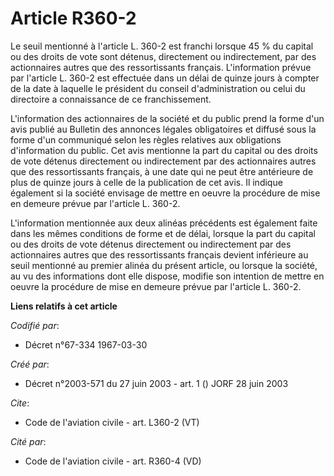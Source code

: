 # Article R360-2

Le seuil mentionné à l'article L. 360-2 est franchi lorsque 45 % du capital ou des droits de vote sont détenus, directement
ou indirectement, par des actionnaires autres que des ressortissants français. L'information prévue par l'article L. 360-2
est effectuée dans un délai de quinze jours à compter de la date à laquelle le président du conseil d'administration ou celui
du directoire a connaissance de ce franchissement. 

L'information des actionnaires de la société et du public prend la forme d'un avis publié au Bulletin des annonces légales
obligatoires et diffusé sous la forme d'un communiqué selon les règles relatives aux obligations d'information du public. Cet
avis mentionne la part du capital ou des droits de vote détenus directement ou indirectement par des actionnaires autres que
des ressortissants français, à une date qui ne peut être antérieure de plus de quinze jours à celle de la publication de cet
avis. Il indique également si la société envisage de mettre en oeuvre la procédure de mise en demeure prévue par l'article L.
360-2. 

L'information mentionnée aux deux alinéas précédents est également faite dans les mêmes conditions de forme et de délai,
lorsque la part du capital ou des droits de vote détenus directement ou indirectement par des actionnaires autres que des
ressortissants français devient inférieure au seuil mentionné au premier alinéa du présent article, ou lorsque la société, au
vu des informations dont elle dispose, modifie son intention de mettre en oeuvre la procédure de mise en demeure prévue par
l'article L. 360-2.

**Liens relatifs à cet article**

_Codifié par_:

  - Décret n°67-334 1967-03-30

_Créé par_:

  - Décret n°2003-571 du 27 juin 2003 - art. 1 () JORF 28 juin 2003

_Cite_:

  - Code de l'aviation civile - art. L360-2 (VT)

_Cité par_:

  - Code de l'aviation civile - art. R360-4 (VD)
